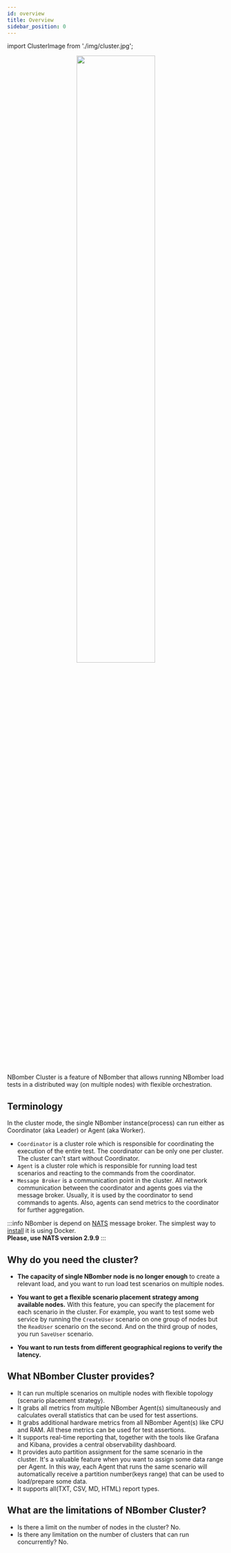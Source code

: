 ```yaml
---
id: overview
title: Overview
sidebar_position: 0
---
```


import ClusterImage from './img/cluster.jpg'; 

<center><img src={ClusterImage} width="60%" height="60%" /></center>

NBomber Cluster is a feature of NBomber that allows running NBomber load tests in a distributed way (on multiple nodes) with flexible orchestration.

## Terminology

In the cluster mode, the single NBomber instance(process) can run either as Coordinator (aka Leader) or Agent (aka Worker).

- `Coordinator` is a cluster role which is responsible for coordinating the execution of the entire test. The coordinator can be only one per cluster. The cluster can't start without Coordinator.
- `Agent` is a cluster role which is responsible for running load test scenarios and reacting to the commands from the coordinator.
- `Message Broker` is a communication point in the cluster. All network communication between the coordinator and agents goes via the message broker. Usually, it is used by the coordinator to send commands to agents. Also, agents can send metrics to the coordinator for further aggregation.

:::info
NBomber is depend on [NATS](https://nats.io/) message broker. The simplest way to [install](../getting-started/installation#install-nats-message-broker) it is using Docker. <br /> **Please, use NATS version 2.9.9**
:::

## Why do you need the cluster?

- **The capacity of single NBomber node is no longer enough** to create a relevant load, and you want to run load test scenarios on multiple nodes.

- **You want to get a flexible scenario placement strategy among available nodes.** With this feature, you can specify the placement for each scenario in the cluster. For example, you want to test some web service by running the `CreateUser` scenario on one group of nodes but the `ReadUser` scenario on the second. And on the third group of nodes, you run `SaveUser` scenario.

- **You want to run tests from different geographical regions to verify the latency.**

## What NBomber Cluster provides?

- It can run multiple scenarios on multiple nodes with flexible topology (scenario placement strategy).
- It grabs all metrics from multiple NBomber Agent(s) simultaneously and calculates overall statistics that can be used for test assertions.
- It grabs additional hardware metrics from all NBomber Agent(s) like CPU and RAM. All these metrics can be used for test assertions.
- It supports real-time reporting that, together with the tools like Grafana and Kibana, provides a central observability dashboard.
- It provides auto partition assignment for the same scenario in the cluster. It's a valuable feature when you want to assign some data range per Agent. In this way, each Agent that runs the same scenario will automatically receive a partition number(keys range) that can be used to load/prepare some data.
- It supports all(TXT, CSV, MD, HTML) report types.

## What are the limitations of NBomber Cluster?

- Is there a limit on the number of nodes in the cluster? No.
- Is there any limitation on the number of clusters that can run concurrently? No.

<!-- startup Order for agents and coordinator -->